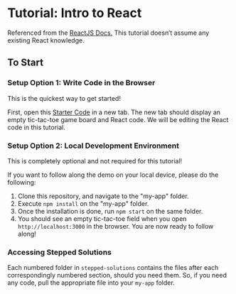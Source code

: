 # Tutorial: Intro to React

Referenced from the [ReactJS Docs.](https://reactjs.org/tutorial/tutorial.html) This tutorial doesn’t assume any existing React knowledge.

## To Start

### Setup Option 1: Write Code in the Browser
This is the quickest way to get started!

First, open this [Starter Code](https://codepen.io/gaearon/pen/oWWQNa?editors=0010) in a new tab. The new tab should display an empty tic-tac-toe game board and React code. We will be editing the React code in this tutorial.

### Setup Option 2: Local Development Environment
This is completely optional and not required for this tutorial!

If you want to follow along the demo on your local device, please do the following:
1. Clone this repository, and navigate to the "my-app" folder.
2. Execute `npm install` on the "my-app" folder.
3. Once the installation is done, run `npm start` on the same folder.
4. You should see an empty tic-tac-toe field when you open `http://localhost:3000` in the browser. You are now ready to follow along!

### Accessing Stepped Solutions

Each numbered folder in `stepped-solutions` contains the files after each correspondingly numbered section, should you need them. So, if you need any code, pull the appropriate file into your `my-app` folder.
